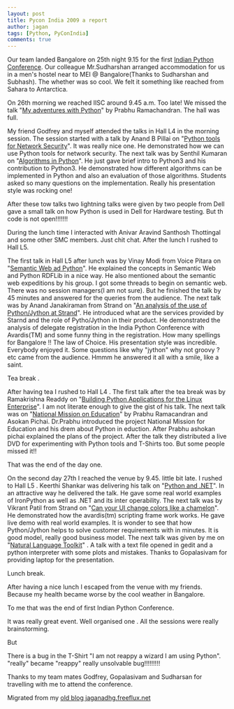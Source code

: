 ```yaml
---
layout: post
title: Pycon India 2009 a report
author: jagan
tags: [Python, PyConIndia]
comments: true
---
```


Our team landed Bangalore on 25th night 9.15 for the first [Indian Python Conference](http://in.pycon.org/2009). Our colleague Mr.Sudharshan arranged accommodation for us in a men's hostel near to MEI @ Bangalore(Thanks to Sudharshan and Subhash). The whether was so cool. We felt it something like reached from Sahara to Antarctica. 

On 26th morning we reached IISC around 9.45 a.m. Too late! We missed the talk "[My adventures with Python](http://in.pycon.org/2009/talkfull/36/)" by Prabhu Ramachandran. The hall was full. 

My friend Godfrey and myself attended the talks in Hall L4 in the morning session. The session started with a talk by Anand B Pillai  on "[Python tools for Network Security](http://in.pycon.org/2009/talkfull/45/)". It was really nice one. He demonstrated how we can use Python tools for network security. The next talk was by Senthil Kumaran on "[Algorithms in Python](http://in.pycon.org/2009/talkfull/13/)". He just gave brief intro to Python3 and his contribution to Python3. He demonstrated how different algorithms can be implemented in Python and also an evaluation of those algorithms. Students asked so many questions on the implementation. Really his presentation style was rocking one!

After these tow talks two lightning talks were given by two people from Dell gave a small talk on how Python is used in Dell for Hardware testing. But th code is not open!!!!!!!

During the lunch time I interacted with Anivar Aravind Santhosh Thottingal and some other SMC members. Just chit chat. After the lunch I rushed to Hall L5.

The first talk in Hall L5 after lunch was by Vinay Modi from Voice Pitara on "[Semantic Web ad Python](http://in.pycon.org/2009/talkfull/46/)". He explained the concepts in Semantic Web and Python RDFLib in a nice way. He also mentioned about the semantic web expeditions by his group. I got some threads to begin on semantic web. There was no session managers(I am not sure). But he finished the talk by 45 minutes and answered for the queries from the audience.  The next talk was by Anand Janakiraman from Strand on "[An analysis of the use of Python/Jython at Strand](http://in.pycon.org/2009/talkfull/43/)". He introduced what are the services provided by Starnd and the role of Pytho/Jython in their product. He demonstrated the analysis of delegate registration in the India Python Conference with Avardis(TM) and some funny thing in the registration. How many spellings for Bangalore !! The law of Choice. His presentation style was incredible. Everybody enjoyed it. Some questions like why "jython" why not groovy ? etc came from the audience. Hmmm he answered it all with a smile, like a saint. 

Tea break .

After having tea I rushed to Hall L4 . The first talk after the tea break was by Ramakrishna Readdy on "[Building Python Applications for the Linux Enterprise](http://in.pycon.org/2009/talkfull/47/)". I am not literate enough to give the gist of his talk. The next talk was on "[National Mission on Education](http://in.pycon.org/2009/talkfull/41/)" by Prabhu Ramacandran and Asokan Pichai. Dr.Prabhu introduced the project National Mission for Education and his drem about Python in eduction. After Prabhu ashokan pichai explained the plans of the project. After the talk they distributed a live DVD for experimenting with Python tools and T-Shirts too. But some people missed it!!

That was the end of the day one. 

On the second day 27th I reached the venue by 9.45. little bit late. I rushed to Hall L5 . Keerthi Shankar was delivering his talk on "[Python and .NET](http://in.pycon.org/2009/talkfull/40/)". In an attractive way he delivered the talk. He gave some real world examples of IronPython as well as .NET and its inter operability. The next talk was by Vikrant Patil from Strand on "[Can your UI change colors like a chamelon](http://in.pycon.org/2009/talkfull/44/)". He demonstrated how the avardis(tm) scripting frame work works. He gave live demo with real world examples. It is wonder to see that how Python/Jython helps to solve customer requirements with in minutes. It is good model, really good business model. The next talk was given by me on "[Natural Language Toolkit](http://in.pycon.org/2009/talkfull/28/)" . A talk with a text file opened in gedit and a python interpreter with some plots and mistakes. Thanks to Gopalasivam for providing laptop for the presentation. 

Lunch break.

After having a nice lunch I escaped from the venue with my friends. Because my health became worse by the cool weather in Bangalore.


To me that was the end of first Indian Python Conference. 

It was really great event. Well organised one . All the sessions were really brainstorming. 


But 

There is a bug in the T-Shirt "I am not reappy a wizard I am using Python".
"really" became "reappy" really unsolvable bug!!!!!!!!!

Thanks to my team mates Godfrey, Gopalasivam and Sudharsan for travelling with me to attend the conference.



Migrated from my [old blog jaganadhg.freeflux.net](https://web.archive.org/web/20160323193721/http://jaganadhg.freeflux.net/blog)
